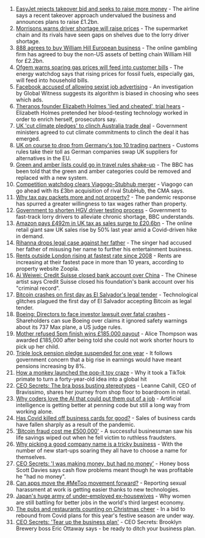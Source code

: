 1. [EasyJet rejects takeover bid and seeks to raise more money](https://www.bbc.co.uk/news/business-58499055?at_medium=RSS&at_campaign=KARANGA) - The airline says a recent takeover approach undervalued the business and announces plans to raise £1.2bn.
2. [Morrisons warns driver shortage will raise prices](https://www.bbc.co.uk/news/business-58498427?at_medium=RSS&at_campaign=KARANGA) - The supermarket chain and its rivals have seen gaps on shelves due to the lorry driver shortage.
3. [888 agrees to buy William Hill European business](https://www.bbc.co.uk/news/business-58481332?at_medium=RSS&at_campaign=KARANGA) - The online gambling firm has agreed to buy the non-US assets of betting chain William Hill for £2.2bn.
4. [Ofgem warns soaring gas prices will feed into customer bills](https://www.bbc.co.uk/news/business-58481330?at_medium=RSS&at_campaign=KARANGA) - The energy watchdog says that rising prices for fossil fuels, especially gas, will feed into household bills.
5. [Facebook accused of allowing sexist job advertising](https://www.bbc.co.uk/news/technology-58487026?at_medium=RSS&at_campaign=KARANGA) - An investigation by Global Witness suggests its algorithm is biased in choosing who sees which ads.
6. [Theranos founder Elizabeth Holmes 'lied and cheated', trial hears](https://www.bbc.co.uk/news/business-58494912?at_medium=RSS&at_campaign=KARANGA) - Elizabeth Holmes pretended her blood-testing technology worked in order to enrich herself, prosecutors say.
7. [UK 'cut climate pledges' to clinch Australia trade deal](https://www.bbc.co.uk/news/business-58493481?at_medium=RSS&at_campaign=KARANGA) - Government ministers agreed to cut climate commitments to clinch the deal it has emerged.
8. [UK on course to drop from Germany's top 10 trading partners](https://www.bbc.co.uk/news/business-58484454?at_medium=RSS&at_campaign=KARANGA) - Customs rules take their toll as German companies swap UK suppliers for alternatives in the EU.
9. [Green and amber lists could go in travel rules shake-up](https://www.bbc.co.uk/news/business-58491245?at_medium=RSS&at_campaign=KARANGA) - The BBC has been told that the green and amber categories could be removed and replaced with a new system.
10. [Competition watchdog clears Viagogo-Stubhub merger](https://www.bbc.co.uk/news/business-58493484?at_medium=RSS&at_campaign=KARANGA) - Viagogo can go ahead with its £3bn acquisition of rival StubHub, the CMA says.
11. [Why tax pay packets more and not property?](https://www.bbc.co.uk/news/business-58485824?at_medium=RSS&at_campaign=KARANGA) - The pandemic response has spurred a greater willingness to tax wages rather than property.
12. [Government to shorten HGV driver testing process](https://www.bbc.co.uk/news/business-58487347?at_medium=RSS&at_campaign=KARANGA) - Government to fast-track lorry drivers to alleviate chronic shortage, BBC understands.
13. [Amazon pays £492m in UK tax as sales surge to £20.6bn](https://www.bbc.co.uk/news/business-58485816?at_medium=RSS&at_campaign=KARANGA) - The online retail giant saw UK sales rise by 50% last year amid a Covid-driven hike in demand.
14. [Rihanna drops legal case against her father](https://www.bbc.co.uk/news/entertainment-arts-58491164?at_medium=RSS&at_campaign=KARANGA) - The singer had accused her father of misusing her name to further his entertainment business.
15. [Rents outside London rising at fastest rate since 2008](https://www.bbc.co.uk/news/business-58481326?at_medium=RSS&at_campaign=KARANGA) - Rents are increasing at their fastest pace in more than 10 years, according to property website Zoopla.
16. [Ai Weiwei: Credit Suisse closed bank account over China](https://www.bbc.co.uk/news/business-58484447?at_medium=RSS&at_campaign=KARANGA) - The Chinese artist says Credit Suisse closed his foundation's bank account over his "criminal record".
17. [Bitcoin crashes on first day as El Salvador's legal tender](https://www.bbc.co.uk/news/business-58459098?at_medium=RSS&at_campaign=KARANGA) - Technological glitches plagued the first day of El Salvador accepting Bitcoin as legal tender.
18. [Boeing: Directors to face investor lawsuit over fatal crashes](https://www.bbc.co.uk/news/business-58483150?at_medium=RSS&at_campaign=KARANGA) - Shareholders can sue Boeing over claims it ignored safety warnings about its 737 Max plane, a US judge rules.
19. [Mother refused 5pm finish wins £185,000 payout](https://www.bbc.co.uk/news/business-58473802?at_medium=RSS&at_campaign=KARANGA) - Alice Thompson was awarded £185,000 after being told she could not work shorter hours to pick up her child.
20. [Triple lock pension pledge suspended for one year](https://www.bbc.co.uk/news/business-58476547?at_medium=RSS&at_campaign=KARANGA) - It follows government concern that a big rise in earnings would have meant pensions increasing by 8%.
21. [How a monkey launched the pop-it toy craze](https://www.bbc.co.uk/news/business-58408570?at_medium=RSS&at_campaign=KARANGA) - Why it took a TikTok primate to turn a forty-year-old idea into a global hit
22. [CEO Secrets: The bra boss busting stereotypes](https://www.bbc.co.uk/news/business-58423705?at_medium=RSS&at_campaign=KARANGA) - Leanne Cahill, CEO of Bravissimo, shares her journey from shop floor to boardroom in retail.
23. [Why coders love the AI that could put them out of a job](https://www.bbc.co.uk/news/business-57914432?at_medium=RSS&at_campaign=KARANGA) - Artificial intelligence is getting better at penning code but still a long way from working alone.
24. [Has Covid killed off business cards for good?](https://www.bbc.co.uk/news/business-58419842?at_medium=RSS&at_campaign=KARANGA) - Sales of business cards have fallen sharply as a result of the pandemic.
25. ['Bitcoin fraud cost me £500,000'](https://www.bbc.co.uk/news/business-58424832?at_medium=RSS&at_campaign=KARANGA) - A successful businessman saw his life savings wiped out when he fell victim to ruthless fraudsters.
26. [Why picking a good company name is a tricky business](https://www.bbc.co.uk/news/business-58395924?at_medium=RSS&at_campaign=KARANGA) - With the number of new start-ups soaring they all have to choose a name for themselves.
27. [CEO Secrets: 'I was making money, but had no money'](https://www.bbc.co.uk/news/business-58319314?at_medium=RSS&at_campaign=KARANGA) - Honey boss Scott Davies says cash flow problems meant though he was profitable he "had no money".
28. [Can apps move the #MeToo movement forward?](https://www.bbc.co.uk/news/business-58260533?at_medium=RSS&at_campaign=KARANGA) - Reporting sexual harassment at work is getting easier thanks to new technologies.
29. [Japan's huge army of under-employed ex-housewives](https://www.bbc.co.uk/news/business-58301604?at_medium=RSS&at_campaign=KARANGA) - Why women are still battling for better jobs in the world's third largest economy.
30. [The pubs and restaurants counting on Christmas cheer](https://www.bbc.co.uk/news/business-58305616?at_medium=RSS&at_campaign=KARANGA) - In a bid to rebound from Covid plans for this year's festive season are under way.
31. [CEO Secrets: 'Tear up the business plan'](https://www.bbc.co.uk/news/business-58316843?at_medium=RSS&at_campaign=KARANGA) - CEO Secrets: Brooklyn Brewery boss Eric Ottaway says - be ready to ditch your business plan.
